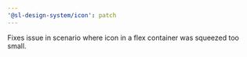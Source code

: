 ```yaml
---
'@sl-design-system/icon': patch
---
```


Fixes issue in scenario where icon in a flex container was squeezed too small.

